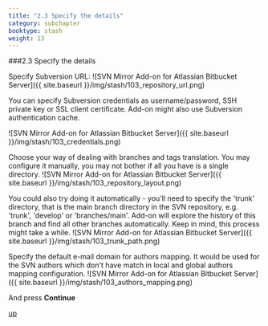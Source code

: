 ```yaml
---
title: "2.3 Specify the details"
category: subchapter
booktype: stash
weight: 13
---
```

###2.3 Specify the details

Specify Subversion URL:
![SVN Mirror Add-on for Atlassian Bitbucket Server]({{ site.baseurl }}/img/stash/103_repository_url.png)

You can specify Subversion credentials as username/password, SSH private key or SSL client certificate. Add-on might also use Subversion authentication cache.

![SVN Mirror Add-on for Atlassian Bitbucket Server]({{ site.baseurl }}/img/stash/103_credentials.png)

Choose your way of dealing with branches and tags translation. 
You may configure it manually, you may not bother if all you have is a single directory.
![SVN Mirror Add-on for Atlassian Bitbucket Server]({{ site.baseurl }}/img/stash/103_repository_layout.png)

You could also try doing it automatically - you'll need to specify the 'trunk' directory, that is the main branch directory in the SVN repository, e.g. 'trunk', 'develop' or 'branches/main'. Add-on will explore the history of this branch and find all other branches automatically. Keep in mind, this process might take a while.
![SVN Mirror Add-on for Atlassian Bitbucket Server]({{ site.baseurl }}/img/stash/103_trunk_path.png)

Specify the default e-mail domain for authors mapping.
It would be used for the SVN authors which don't have match in local and global authors mapping configuration.
![SVN Mirror Add-on for Atlassian Bitbucket Server]({{ site.baseurl }}/img/stash/103_authors_mapping.png)


And press **Continue**

[up](#up)